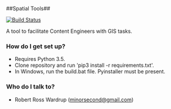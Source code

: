 ##Spatial Tools##  

[![Build Status](https://travis-ci.com/minorsecond/ContentHelperTools.svg?token=wfAbG9kWC8ppU9fqpKrJ&branch=master)](https://travis-ci.com/minorsecond/ContentHelperTools)

A tool to facilitate Content Engineers with GIS tasks.

### How do I get set up? ###

* Requires Python 3.5.
* Clone repository and run 'pip3 install -r requirements.txt'.
* In Windows, run the build.bat file. Pyinstaller must be present.

### Who do I talk to? ###

* Robert Ross Wardrup (minorsecond@gmail.com)
